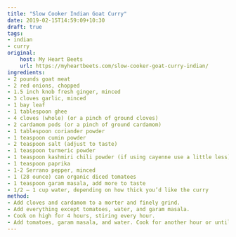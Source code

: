 ```yaml
---
title: "Slow Cooker Indian Goat Curry"
date: 2019-02-15T14:59:09+10:30
draft: true
tags: 
- indian
- curry
original: 
    host: My Heart Beets 
    url: https://myheartbeets.com/slow-cooker-goat-curry-indian/
ingredients:
- 2 pounds goat meat
- 2 red onions, chopped
- 1.5 inch knob fresh ginger, minced
- 3 cloves garlic, minced
- 1 bay leaf
- 1 tablespoon ghee
- 4 cloves (whole) (or a pinch of ground cloves)
- 2 cardamom pods (or a pinch of ground cardamom)
- 1 tablespoon coriander powder
- 1 teaspoon cumin powder
- 2 teaspoon salt (adjust to taste)
- 1 teaspoon turmeric powder
- 1 teaspoon kashmiri chili powder (if using cayenne use a little less)
- 1 teaspoon paprika
- 1-2 Serrano pepper, minced
- 1 (28 ounce) can organic diced tomatoes
- 1 teaspoon garam masala, add more to taste
- 1/2 – 1 cup water, depending on how thick you’d like the curry
method:
- Add cloves and cardamom to a morter and finely grind.
- Add everything except tomatoes, water, and garam masala.
- Cook on high for 4 hours, stiring every hour.
- Add tomatoes, garam masala, and water. Cook for another hour or until meat is tender.
---
```


